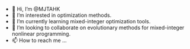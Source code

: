 - 👋 Hi, I’m @MJTAHK
- 👀 I’m interested in optimization methods.
- 🌱 I’m currently learning mixed-integer optimization tools.
- 💞️ I’m looking to collaborate on evolutionary methods for mixed-integer nonlinear programming.
- 📫 How to reach me ...

<!---
MJTAHK/MJTAHK is a ✨ special ✨ repository because its `README.md` (this file) appears on your GitHub profile.
You can click the Preview link to take a look at your changes.
--->
